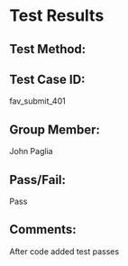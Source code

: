 # Test Results

## Test Method:

## Test Case ID:
fav_submit_401

## Group Member:
John Paglia

## Pass/Fail:
Pass


## Comments:
After code added test passes